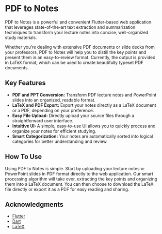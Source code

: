 # PDF to Notes

PDF to Notes is a powerful and convenient Flutter-based web application that leverages state-of-the-art text extraction and summarization techniques to transform your lecture notes into concise, well-organized study materials.

Whether you're dealing with extensive PDF documents or slide decks from your professors, PDF to Notes will help you to distill the key points and present them in an easy-to-review format. Currently, the output is provided in LaTeX format, which can be used to create beautifully typeset PDF documents.

## Key Features

* **PDF and PPT Conversion:** Transform PDF lecture notes and PowerPoint slides into an organized, readable format.
* **LaTeX and PDF Export:** Export your notes directly as a LaTeX document or a PDF, depending on your preference.
* **Easy File Upload:** Directly upload your source files through a straightforward user interface.
* **Intuitive UI:** A simple, easy-to-use UI allows you to quickly process and organize your notes for efficient studying.
* **Smart Categorization:** Your notes are automatically sorted into logical categories for better understanding and review.

## How To Use

Using PDF to Notes is simple. Start by uploading your lecture notes or PowerPoint slides in PDF format directly to the web application. Our smart processing algorithm will take over, extracting the key points and organizing them into a LaTeX document. You can then choose to download the LaTeX file directly or export it as a PDF for easy reading and sharing.

## Acknowledgments

* [Flutter](https://flutter.dev/)
* [Dart](https://dart.dev/)
* [LaTeX](https://www.latex-project.org/)
